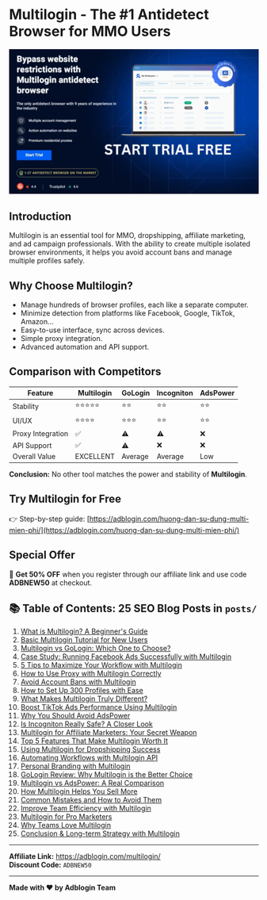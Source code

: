 # Multilogin - The #1 Antidetect Browser for MMO Users

![Multilogin](./assets/multilogin.jpg)

## Introduction
Multilogin is an essential tool for MMO, dropshipping, affiliate marketing, and ad campaign professionals. With the ability to create multiple isolated browser environments, it helps you avoid account bans and manage multiple profiles safely.

## Why Choose Multilogin?
- Manage hundreds of browser profiles, each like a separate computer.
- Minimize detection from platforms like Facebook, Google, TikTok, Amazon...
- Easy-to-use interface, sync across devices.
- Simple proxy integration.
- Advanced automation and API support.

## Comparison with Competitors
| Feature | Multilogin | GoLogin | Incogniton | AdsPower |
|--------|------------|---------|------------|----------|
| Stability | ⭐⭐⭐⭐⭐ | ⭐⭐ | ⭐⭐ | ⭐⭐ |
| UI/UX | ⭐⭐⭐⭐ | ⭐⭐⭐ | ⭐⭐ | ⭐⭐ |
| Proxy Integration | ✅ | ⚠️ | ⚠️ | ❌ |
| API Support | ✅ | ⚠️ | ❌ | ❌ |
| Overall Value | EXCELLENT | Average | Average | Low |

**Conclusion:** No other tool matches the power and stability of **Multilogin**.

## Try Multilogin for Free
👉 Step-by-step guide: [https://adblogin.com/huong-dan-su-dung-multi-mien-phi/](https://adblogin.com/huong-dan-su-dung-multi-mien-phi/)

## Special Offer
🎁 **Get 50% OFF** when you register through our affiliate link and use code **ADBNEW50** at checkout.

## 📚 Table of Contents: 25 SEO Blog Posts in `posts/`

1. [What is Multilogin? A Beginner's Guide](./posts/multilogin-la-gi.md)
2. [Basic Multilogin Tutorial for New Users](./posts/huong-dan-multilogin-cho-beginner.md)
3. [Multilogin vs GoLogin: Which One to Choose?](./posts/so-sanh-multilogin-vs-gologin.md)
4. [Case Study: Running Facebook Ads Successfully with Multilogin](./posts/case-study-facebook-ads-multilogin.md)
5. [5 Tips to Maximize Your Workflow with Multilogin](./posts/meo-su-dung-multilogin-hieu-qua.md)
6. [How to Use Proxy with Multilogin Correctly](./posts/su-dung-proxy-trong-multilogin.md)
7. [Avoid Account Bans with Multilogin](./posts/giam-nguy-co-khoa-tai-khoan.md)
8. [How to Set Up 300 Profiles with Ease](./posts/cach-setup-300-profile-multilogin.md)
9. [What Makes Multilogin Truly Different?](./posts/su-khac-biet-cua-multilogin.md)
10. [Boost TikTok Ads Performance Using Multilogin](./posts/multilogin-cho-tiktok-ads.md)
11. [Why You Should Avoid AdsPower](./posts/tai-sao-nen-ne-adspower.md)
12. [Is Incogniton Really Safe? A Closer Look](./posts/tai-sao-incogniton-khong-an-toan.md)
13. [Multilogin for Affiliate Marketers: Your Secret Weapon](./posts/multilogin-cho-affiliate-marketing.md)
14. [Top 5 Features That Make Multilogin Worth It](./posts/5-tinh-nang-hay-trong-multilogin.md)
15. [Using Multilogin for Dropshipping Success](./posts/multilogin-va-dropshipping.md)
16. [Automating Workflows with Multilogin API](./posts/su-dung-multilogin-voi-api.md)
17. [Personal Branding with Multilogin](./posts/truyen-thong-thuong-hieu-voi-multilogin.md)
18. [GoLogin Review: Why Multilogin is the Better Choice](./posts/danh-gia-goLogin.md)
19. [Multilogin vs AdsPower: A Real Comparison](./posts/so-sanh-multilogin-va-adspower.md)
20. [How Multilogin Helps You Sell More](./posts/tai-sao-multilogin-cho-ban-nhieu-hon.md)
21. [Common Mistakes and How to Avoid Them](./posts/nhung-loi-hay-gap-va-cach-tranh.md)
22. [Improve Team Efficiency with Multilogin](./posts/tang-hieu-qua-lam-viec-team.md)
23. [Multilogin for Pro Marketers](./posts/multilogin-danh-cho-marketer.md)
24. [Why Teams Love Multilogin](./posts/multilogin-cho-lam-viec-nhom.md)
25. [Conclusion & Long-term Strategy with Multilogin](./posts/tong-ket-va-chien-luoc-su-dung.md)

---

**Affiliate Link:** https://adblogin.com/multilogin/  
**Discount Code:** `ADBNEW50`

---

**Made with ❤️ by Adblogin Team**
